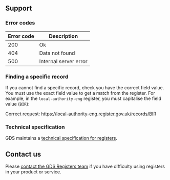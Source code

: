 ## Support

### Error codes

| Error code | Description           |
|------------|-----------------------|
| 200        | Ok                    |
| 404        | Data not found        |
| 500        | Internal server error |

### Finding a specific record

If you cannot find a specific record, check you have the correct field value. You must use the exact field value to get a match from the register. For example, in the `local-authority-eng` register, you must capitalise the field value (`BIR`):

Correct request: https://local-authority-eng.register.gov.uk/records/BIR

### Technical specification

GDS maintains a [technical specification for registers](https://openregister.github.io/specification/).

## Contact us

Please [contact the GDS Registers team](https://www.registers.service.gov.uk/support) if you have difficulty using registers in your product or service.

